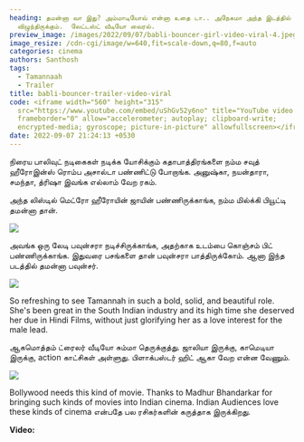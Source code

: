 ```yaml
---
heading: தமன்னா வா இது? அம்மாடியோவ் என்னா உதை டா.. அநேகமா அந்த இடத்தில் அடி
  விழுந்திருக்கும்.  லேட்டஸ்ட் வீடியோ வைரல்.
preview_image: /images/2022/09/07/babli-bouncer-girl-video-viral-4.jpeg
image_resize: /cdn-cgi/image/w=640,fit=scale-down,q=80,f=auto
categories: cinema
authors: Santhosh
tags:
  - Tamannaah
  - Trailer
title: babli-bouncer-trailer-video-viral
code: <iframe width="560" height="315"
  src="https://www.youtube.com/embed/uShGv52y6no" title="YouTube video player"
  frameborder="0" allow="accelerometer; autoplay; clipboard-write;
  encrypted-media; gyroscope; picture-in-picture" allowfullscreen></iframe>
date: 2022-09-07 21:24:13 +0530
---
```

நிரைய பாலிவுட் நடிகைகள் நடிக்க யோசிக்கும் கதாபாத்திரங்களை நம்ம சவுத் ஹீரோஇன்ஸ் ரொம்ப அசால்டா பண்ணிட்டு போறாங்க. அனுஷ்கா, நயன்தாரா, சமந்தா, த்ரிஷா இவங்க எல்லாம் வேற ரகம்.

அந்த லிஸ்டில் மெட்ரோ ஹீரோயின் ஜாயின் பண்ணிருக்காங்க, நம்ம மில்க்கி பியூட்டி தமன்னா தான்.

![](/images/2022/09/07/babli-bouncer-girl-video-viral.jpeg)

அவங்க ஒரு லேடி பவுன்சரா நடிச்சிருக்காங்க, அதற்காக உடம்பை கொஞ்சம் பிட் பண்ணிருக்காங்க. இதுவரை பசங்களை தான் பவுன்சரா பாத்திருக்கோம். ஆனா இந்த படத்தில் தமன்னா பவுன்சர்.

![](/images/2022/09/07/babli-bouncer-girl-video-viral-1.jpeg)

So refreshing to see Tamannah in such a bold,  solid, and beautiful role. She's been great in the South Indian industry and its high time she deserved her due in Hindi Films, without just glorifying her as a love interest for the male lead.

ஆகமொத்தம் ட்ரைலர் வீடியோ சும்மா தெருக்குத்து. ஜாலியா இருக்கு, காமெடியா இருக்கு, action காட்சிகள் அள்ளுது. பிளாக்பஸ்டர் ஹிட் ஆகா வேற என்ன வேணும்.  

![](/images/2022/09/07/babli-bouncer-girl-video-viral-2.jpeg)

Bollywood needs this kind of movie. Thanks to Madhur Bhandarkar for bringing such kinds of movies into Indian cinema. Indian Audiences love these kinds of cinema என்பதே பல ரசிகர்களின் கருத்தாக இருக்கிறது.

**V﻿ideo:**